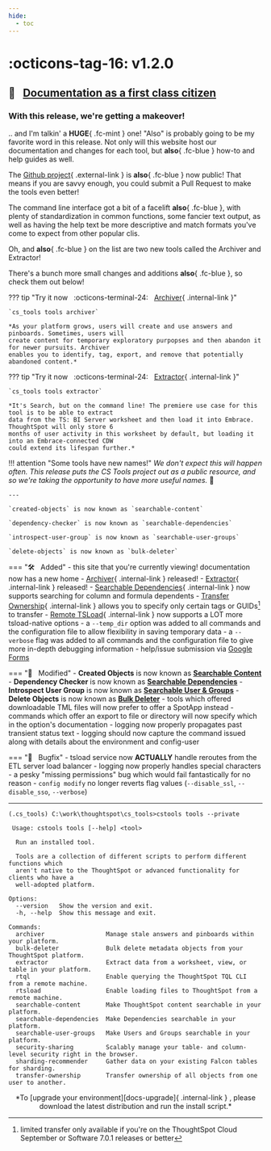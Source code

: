 ```yaml
---
hide:
  - toc
---
```


# :octicons-tag-16: v1.2.0
## :scroll: &nbsp; [Documentation as a first class citizen][gh-release]

### With this release, we're getting a makeover!

.. and I'm talkin' a __HUGE__{ .fc-mint } one! "Also" is probably going to be my
favorite word in this release. Not only will this website host our documentation and
changes for each tool, but __also__{ .fc-blue } how-to and help guides as well.

The [Github project][gh]{ .external-link } is __also__{ .fc-blue } now public! That
means if you are savvy enough, you could submit a Pull Request to make the tools even
better!

The command line interface got a bit of a facelift __also__{ .fc-blue }, with plenty of
standardization in common functions, some fancier text output, as well as having the
help text be more descriptive and match formats you've come to expect from other popular
clis.

Oh, and __also__{ .fc-blue } on the list are two new tools called the Archiver and
Extractor!

There's a bunch more small changes and additions __also__{ .fc-blue }, so check them out
below!

??? tip "Try it now &nbsp; :octicons-terminal-24: &nbsp; [Archiver][docs-archiver]{ .internal-link }"
    
    `cs_tools tools archiver`    
    
    *As your platform grows, users will create and use answers and pinboards. Sometimes, users will
    create content for temporary exploratory purpopses and then abandon it for newer pursuits. Archiver
    enables you to identify, tag, export, and remove that potentially abandoned content.*

??? tip "Try it now &nbsp; :octicons-terminal-24: &nbsp; [Extractor][docs-extractor]{ .internal-link }"
   
    `cs_tools tools extractor`

    *It's Search, but on the command line! The premiere use case for this tool is to be able to extract
    data from the TS: BI Server worksheet and then load it into Embrace. ThoughtSpot will only store 6
    months of user activity in this worksheet by default, but loading it into an Embrace-connected CDW
    could extend its lifespan further.*

!!! attention "Some tools have new names!"
    *We don't expect this will happen often. This release puts the CS Tools project out as a public
    resource, and so we're taking the opportunity to have more useful names.* 🙂

    ---

    `created-objects` is now known as `searchable-content`

    `dependency-checker` is now known as `searchable-dependencies`

    `introspect-user-group` is now known as `searchable-user-groups`

    `delete-objects` is now known as `bulk-deleter`

=== ":hammer_and_wrench: &nbsp; Added"
    - this site that you're currently viewing! documentation now has a new home
    - [Archiver][docs-archiver]{ .internal-link } released!
    - [Extractor][docs-extractor]{ .internal-link } released!
    - [Searchable Dependencies][docs-search-deps]{ .internal-link } now supports searching for column and formula dependents
    - [Transfer Ownership][docs-transfer-owner]{ .internal-link } allows you to specify only certain tags or GUIDs[^1] to transfer
    - [Remote TSLoad][docs-rtsload]{ .internal-link } now supports a LOT more tsload-native options
    - a `--temp_dir` option was added to all commands and the configuration file to allow flexibility in saving temporary data
    - a `--verbose` flag was added to all commands and the configuration file to give more in-depth debugging information
    - help/issue submission via [Google Forms][help]

=== ":wrench: &nbsp; Modified"
    - __Created Objects__ is now known as [__Searchable Content__][docs-search-content]
    - __Dependency Checker__ is now known as [__Searchable Dependencies__][docs-search-deps]
    - __Introspect User Group__ is now known as [__Searchable User & Groups__][docs-search-ugs]
    - __Delete Objects__ is now known as [__Bulk Deleter__][docs-bulk_del]
    - tools which offered downloadable TML files will now prefer to offer a SpotApp instead
    - commands which offer an export to file or directory will now specify which in the option's documentation
    - logging now properly propagates past transient status text
    - logging should now capture the command issued along with details about the environment and config-user

=== ":bug: &nbsp; Bugfix"
    - tsload service now __ACTUALLY__ handle reroutes from the ETL server load balancer
    - logging now properly handles special characters
    - a pesky "missing permissions" bug which would fail fantastically for no reason
    - `config modify` no longer reverts flag values (`--disable_ssl`, `--disable_sso`, `--verbose`)

---

```console
(.cs_tools) C:\work\thoughtspot\cs_tools>cstools tools --private

 Usage: cstools tools [--help] <tool>

  Run an installed tool.

  Tools are a collection of different scripts to perform different functions which
  aren't native to the ThoughtSpot or advanced functionality for clients who have a
  well-adopted platform.

Options:
  --version   Show the version and exit.
  -h, --help  Show this message and exit.

Commands:
  archiver                 Manage stale answers and pinboards within your platform.
  bulk-deleter             Bulk delete metadata objects from your ThoughtSpot platform.
  extractor                Extract data from a worksheet, view, or table in your platform.
  rtql                     Enable querying the ThoughtSpot TQL CLI from a remote machine.
  rtsload                  Enable loading files to ThoughtSpot from a remote machine.
  searchable-content       Make ThoughtSpot content searchable in your platform.
  searchable-dependencies  Make Dependencies searchable in your platform.
  searchable-user-groups   Make Users and Groups searchable in your platform.
  security-sharing         Scalably manage your table- and column-level security right in the browser.
  sharding-recommender     Gather data on your existing Falcon tables for sharding.
  transfer-ownership       Transfer ownership of all objects from one user to another.
```

<center>*To [upgrade your environment][docs-upgrade]{ .internal-link } , please download
the latest distribution and run the install script.*</center>

[^1]:
    limited transfer only available if you're on the ThoughtSpot Cloud September or Software 7.0.1 releases or better

[gh]: https://github.com/thoughtspot/cs_tools
[gh-release]: https://github.com/thoughtspot/cs_tools/releases/tag/v1.2.0
[contrib-boonhapus]: https://github.com/boonhapus
[docs-upgrade]: ../../how-to/install-upgrade-cs-tools
[docs-search-content]: ../../cs-tools/searchable-content
[docs-search-deps]: ../../cs-tools/searchable-dependencies
[docs-search-ugs]: ../../cs-tools/searchable-user-groups
[docs-bulk_del]: ../../cs-tools/bulk-deleter
[docs-transfer-owner]: ../../cs-tools/transfer-ownership
[docs-rtsload]: ../../cs-tools/rtsload
[docs-archiver]: ../../cs-tools/archiver
[docs-extractor]: ../../cs-tools/extractor
[help]: https://forms.gle/sh6hyBSS2mnrwWCa9
